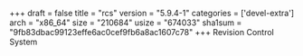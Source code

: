 +++
draft = false
title = "rcs"
version = "5.9.4-1"
categories = ['devel-extra']
arch = "x86_64"
size = "210684"
usize = "674033"
sha1sum = "9fb83dbac99123effe6ac0cef9fb6a8ac1607c78"
+++
Revision Control System